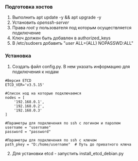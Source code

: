 ### Подготовка хостов ###  
1. Выполнить apt update -y && apt upgrade -y
2. Установить *openssh-server*  
3. Права *root* у пользователя под которым осуществляется подключение  
4. Ключ должен быть добавлен в authorized_keys
5. В /etc/sudoers добавить "*user* ALL=(ALL) NOPASSWD:ALL"

### Установка ###
1. Создать файл config.py. В нем указать информацию для подключения к нодам  
```
#Версия ETCD  
ETCD_VER='v3.5.15'

#Список нод на которые подключаемся  
nodes = [
    '192.168.0.1',
    '192.168.0.2',
    '192.168.0.3'
]

#Параметры для подключения по ssh с логином и паролем  
username = "username"  
password = "password"

#Параметры для подключения по ssh с ключом  
path_pkey = "D:/home/username"  # Путь до приватного ключа
```
2. Для установки etcd - запустить install_etcd_debian.py